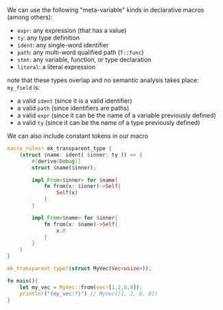 We can use the following "meta-variable" kinds in declarative macros (among others):
* `expr`: any expression (that has a value)
* `ty`: any type definition
* `ident`: any single-word identifier
* `path`: any multi-word qualified path (`T::func`)
* `stmt`: any variable, function, or type declaration
* `literal`: a literal expression

note that these types overlap and no semantic analysis takes place: `my_field` is:
* a valid `ident` (since it is a valid identifier)
* a valid `path` (since identifiers are paths)
* a valid `expr` (since it can be the name of a variable previously defined)
* a valid `ty` (since it can be the name of a type previously defined)

We can also include constant tokens in our macro

```rust
macro_rules! mk_transparent_type {
    (struct $name: ident( $inner: ty )) => {
        #[derive(Debug)]
        struct $name($inner);

        impl From<$inner> for $name{
            fn from(x: $inner)->Self{
                Self(x)
            }
        }

        impl From<$name> for $inner{
            fn from(x: $name)->Self{
                x.0
            }
        }
    }
}

mk_transparent_type!(struct MyVec(Vec<usize>));

fn main(){
    let my_vec = MyVec::from(vec![1,2,6,8]);
    println!("{my_vec:?}") // MyVec([1, 2, 6, 8])
}
```